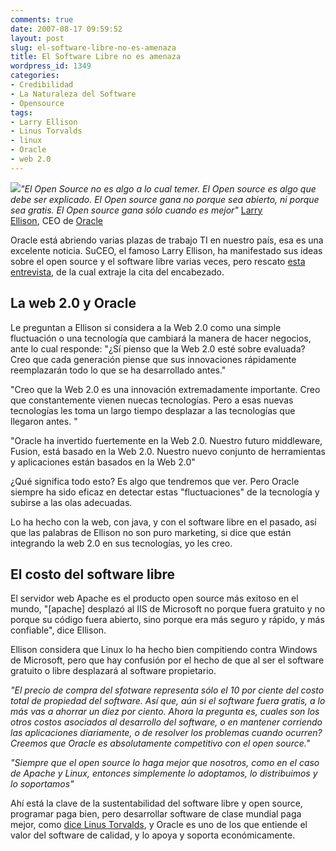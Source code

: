 ```yaml
---
comments: true
date: 2007-08-17 09:59:52
layout: post
slug: el-software-libre-no-es-amenaza
title: El Software Libre no es amenaza
wordpress_id: 1349
categories:
- Credibilidad
- La Naturaleza del Software
- Opensource
tags:
- Larry Ellison
- Linus Torvalds
- linux
- Oracle
- web 2.0
---
```


_[![](http://www.lnds.net/blog/wp-content/uploads/2011/01/Ellison_Larry-chair_final-thumb-200x200.jpg)](http://www.lnds.net/blog/wp-content/uploads/2011/01/Ellison_Larry-chair_final-thumb-200x200.jpg)"El Open Source no es algo a lo cual temer. El Open source es algo que debe ser explicado. El Open source gana no porque sea abierto, ni porque sea gratis. El Open source gana sólo cuando es mejor"_
[Larry Ellison](http://replay.waybackmachine.org/20071027054538/http://www.oracle.com/corporate/pressroom/html/ellisonl.html), CEO de [Oracle](http://replay.waybackmachine.org/20071027054538/http://www.oracle.com/)

Oracle está abriendo varias plazas de trabajo TI en nuestro país, esa es una excelente noticia. SuCEO, el famoso Larry Ellison, ha manifestado sus ideas sobre el open source y el software libre varias veces, pero rescato [esta entrevista](http://replay.waybackmachine.org/20071027054538/http://www.haaretz.com/hasen/spages/893074.html), de la cual extraje la cita del encabezado.


## La web 2.0 y Oracle


Le preguntan a Ellison si considera a la Web 2.0 como una simple fluctuación o una tecnología que cambiará la manera de hacer negocios, ante lo cual responde: "¿Sí pienso que la Web 2.0 esté sobre evaluada? Creo que cada generación piense que sus innovaciones rápidamente reemplazarán todo lo que se ha desarrollado antes."

"Creo que la Web 2.0 es una innovación extremadamente importante. Creo que constantemente vienen nuecas tecnologías. Pero a esas nuevas tecnologías les toma un largo tiempo desplazar a las tecnologías que llegaron antes. "

"Oracle ha invertido fuertemente en la Web 2.0. Nuestro futuro middleware, Fusion, está basado en la Web 2.0. Nuestro nuevo conjunto de herramientas y aplicaciones están basados en la Web 2.0"

¿Qué significa todo esto? Es algo que tendremos que ver. Pero Oracle siempre ha sido eficaz en detectar estas "fluctuaciones" de la tecnología y subirse a las olas adecuadas.

Lo ha hecho con la web, con java, y con el software libre en el pasado, así que las palabras de Ellison no son puro marketing, si dice que están integrando la web 2.0 en sus tecnologías, yo les creo.


## El costo del software libre


El servidor web Apache es el producto open source más exitoso en el mundo, "[apache] desplazó al IIS de Microsoft no porque fuera gratuito y no porque su código fuera abierto, sino porque era más seguro y rápido, y más confiable", dice Ellison.

Ellison considera que Linux lo ha hecho bien compitiendo contra Windows de Microsoft, pero que hay confusión por el hecho de que al ser el software gratuito o libre desplazará al software propietario.

_"El precio de compra del sfotware representa sólo el 10 por ciente del costo total de propiedad del software. Así que, aún si el software fuera gratis, a lo más vas a ahorrar un diez por ciento. Ahora la pregunta es, cuales son los otros costos asociados al desarrollo del software, o en mantener corriendo las aplicaciones diariamente, o de resolver los problemas cuando ocurren? Creemos que Oracle es absolutamente competitivo con el open source."_

_"Siempre que el open source lo haga mejor que nosotros, como en el caso de Apache y Linux, entonces simplemente lo adoptamos, lo distribuimos y lo soportamos"_

Ahí está la clave de la sustentabilidad del software libre y open source, programar paga bien, pero desarrollar software de clase mundial paga mejor, como [dice Linus Torvalds](http://replay.waybackmachine.org/20071027054538/http://www.lnds.net/2007/08/las-motivaciones-comerciales-de-linus-to.html), y Oracle es uno de los que entiende el valor del software de calidad, y lo apoya y soporta económicamente.

